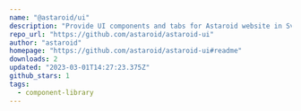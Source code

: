 ```yaml
---
name: "@astaroid/ui"
description: "Provide UI components and tabs for Astaroid website in Svelte."
repo_url: "https://github.com/astaroid/astaroid-ui"
author: "astaroid"
homepage: "https://github.com/astaroid/astaroid-ui#readme"
downloads: 2
updated: "2023-03-01T14:27:23.375Z"
github_stars: 1
tags: 
  - component-library
---
```

